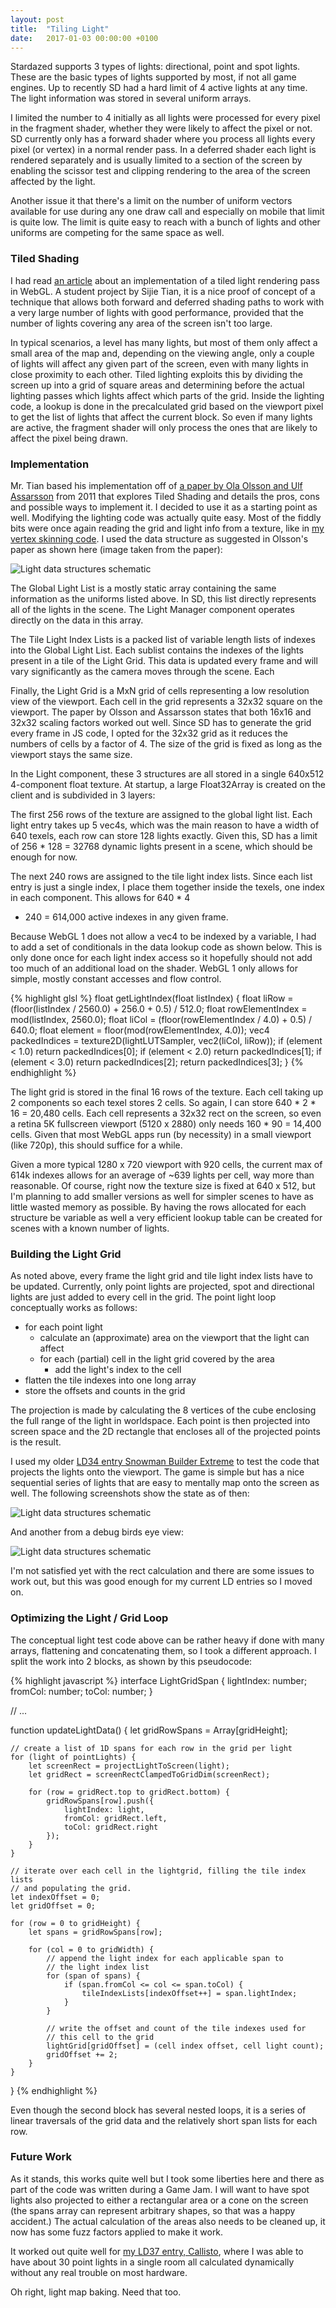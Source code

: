 ```yaml
---
layout: post
title:  "Tiling Light"
date:   2017-01-03 00:00:00 +0100
---
```


Stardazed supports 3 types of lights: directional, point and spot lights. These are the basic types of
lights supported by most, if not all game engines. Up to recently SD had a hard limit of 4 active lights
at any time. The light information was stored in several uniform arrays.

I limited the number to 4 initially as all lights were processed for every pixel in the fragment shader,
whether they were likely to affect the pixel or not. SD currently only has a forward shader where you
process all lights every pixel (or vertex) in a normal render pass. In a deferred shader each light is
rendered separately and is usually limited to a section of the screen by enabling the scissor test and
clipping rendering to the area of the screen affected by the light.

Another issue it that there's a limit on the number of uniform vectors available for use during any one
draw call and especially on mobile that limit is quite low. The limit is quite easy to reach with a bunch
of lights and other uniforms are competing for the same space as well.

### Tiled Shading

I had read [an article][mozdefsha] about an implementation of a tiled light rendering pass in WebGL. A
student project by Sijie Tian, it is a nice proof of concept of a technique that allows both forward
and deferred shading paths to work with a very large number of lights with good performance, provided
that the number of lights covering any area of the screen isn't too large.

In typical scenarios, a level has many lights, but most of them only affect a small area of the map and,
depending on the viewing angle, only a couple of lights will affect any given part of the screen, even
with many lights in close proximity to each other. Tiled lighting exploits this by dividing the screen
up into a grid of square areas and determining before the actual lighting passes which lights affect
which parts of the grid. Inside the lighting code, a lookup is done in the precalculated grid based on
the viewport pixel to get the list of lights that affect the current block. So even if many lights are
active, the fragment shader will only process the ones that are likely to affect the pixel being drawn.

### Implementation

Mr. Tian based his implementation off of [a paper by Ola Olsson and Ulf Assarsson][olsson] from 2011
that explores Tiled Shading and details the pros, cons and possible ways to implement it. I decided to
use it as a starting point as well. Modifying the lighting code was actually quite easy. Most of the
fiddly bits were once again reading the grid and light info from a texture, like in
[my vertex skinning code][sdskin]. I used the data structure as suggested in Olsson's paper as shown
here (image taken from the paper):

![Light data structures schematic](/assets/lightstruct.png)

The Global Light List is a mostly static array containing the same information as the uniforms listed
above. In SD, this list directly represents all of the lights in the scene. The Light Manager component
operates directly on the data in this array.

The Tile Light Index Lists is a packed list of variable length lists of indexes into the Global Light
List. Each sublist contains the indexes of the lights present in a tile of the Light Grid. This data
is updated every frame and will vary significantly as the camera moves through the scene. Each

Finally, the Light Grid is a MxN grid of cells representing a low resolution view of the viewport.
Each cell in the grid represents a 32x32 square on the viewport. The paper by Olsson and Assarsson
states that both 16x16 and 32x32 scaling factors worked out well. Since SD has to generate the grid
every frame in JS code, I opted for the 32x32 grid as it reduces the numbers of cells by a factor of 4.
The size of the grid is fixed as long as the viewport stays the same size. 

In the Light component, these 3 structures are all stored in a single 640x512 4-component float texture.
At startup, a large Float32Array is created on the client and is subdivided in 3 layers:

The first 256 rows of the texture are assigned to the global light list. Each light entry takes up 5
vec4s, which was the main reason to have a width of 640 texels, each row can store 128 lights exactly.
Given this, SD has a limit of 256 * 128 = 32768 dynamic lights present in a scene, which should be
enough for now.

The next 240 rows are assigned to the tile light index lists. Since each list entry is just a single
index, I place them together inside the texels, one index in each component. This allows for 640 * 4
* 240 = 614,000 active indexes in any given frame.

Because WebGL 1 does not allow a vec4 to be indexed by a variable, I had to add a set of conditionals
in the data lookup code as shown below. This is only done once for each light index access so it
hopefully should not add too much of an additional load on the shader. WebGL 1 only allows for simple,
mostly constant accesses and flow control. 

{% highlight glsl %}
float getLightIndex(float listIndex) {
    float liRow = (floor(listIndex / 2560.0) + 256.0 + 0.5) / 512.0;
    float rowElementIndex = mod(listIndex, 2560.0);
    float liCol = (floor(rowElementIndex / 4.0) + 0.5) / 640.0;
    float element = floor(mod(rowElementIndex, 4.0));
    vec4 packedIndices = texture2D(lightLUTSampler, vec2(liCol, liRow));
    if (element < 1.0) return packedIndices[0];
    if (element < 2.0) return packedIndices[1];
    if (element < 3.0) return packedIndices[2];
    return packedIndices[3];
}
{% endhighlight %}

The light grid is stored in the final 16 rows of the texture. Each cell taking up 2 components so each
texel stores 2 cells. So again, I can store 640 * 2 * 16 = 20,480 cells. Each cell represents a 32x32
rect on the screen, so even a retina 5K fullscreen viewport (5120 x 2880) only needs 160 * 90 = 14,400
cells. Given that most WebGL apps run (by necessity) in a small viewport (like 720p), this should
suffice for a while.

Given a more typical 1280 x 720 viewport with 920 cells, the current max of 614k indexes allows for
an average of ~639 lights per cell, way more than reasonable. Of course, right now the texture size is
fixed at 640 x 512, but I'm planning to add smaller versions as well for simpler scenes to have as
little wasted memory as possible. By having the rows allocated for each structure be variable as well
a very efficient lookup table can be created for scenes with a known number of lights.

### Building the Light Grid

As noted above, every frame the light grid and tile light index lists have to be updated. Currently,
only point lights are projected, spot and directional lights are just added to every cell in the grid.
The point light loop conceptually works as follows:

* for each point light
    * calculate an (approximate) area on the viewport that the light can affect
    * for each (partial) cell in the light grid covered by the area
        * add the light's index to the cell
* flatten the tile indexes into one long array
* store the offsets and counts in the grid

The projection is made by calculating the 8 vertices of the cube enclosing the full range of the
light in worldspace. Each point is then projected into screen space and the 2D rectangle that encloses
all of the projected points is the result.

I used my older [LD34 entry Snowman Builder Extreme][sbex] to test the code that projects the lights
onto the viewport. The game is simple but has a nice sequential series of lights that are easy to
mentally map onto the screen as well. The following screenshots show the state as of then:

![Light data structures schematic](/assets/ld34lightviz.jpg)

And another from a debug birds eye view:

![Light data structures schematic](/assets/ld34lightviz2.jpg)

I'm not satisfied yet with the rect calculation and there are some issues to work out, but this was
good enough for my current LD entries so I moved on.

### Optimizing the Light / Grid Loop

The conceptual light test code above can be rather heavy if done with many arrays, flattening and
concatenating them, so I took a different approach. I split the work into 2 blocks, as shown by this
pseudocode:

{% highlight javascript %}
interface LightGridSpan {
    lightIndex: number;
    fromCol: number;
    toCol: number;
}

// ...

function updateLightData() {
    let gridRowSpans = Array<LightGridSpan>[gridHeight];

    // create a list of 1D spans for each row in the grid per light
    for (light of pointLights) {
        let screenRect = projectLightToScreen(light);
        let gridRect = screenRectClampedToGridDim(screenRect);

        for (row = gridRect.top to gridRect.bottom) {
            gridRowSpans[row].push({
                lightIndex: light,
                fromCol: gridRect.left,
                toCol: gridRect.right
            });
        }
    }

    // iterate over each cell in the lightgrid, filling the tile index lists
    // and populating the grid.
    let indexOffset = 0;
    let gridOffset = 0;

    for (row = 0 to gridHeight) {
        let spans = gridRowSpans[row];

        for (col = 0 to gridWidth) {
            // append the light index for each applicable span to
            // the light index list
            for (span of spans) {
                if (span.fromCol <= col <= span.toCol) {
                    tileIndexLists[indexOffset++] = span.lightIndex;
                }
            }

            // write the offset and count of the tile indexes used for
            // this cell to the grid
            lightGrid[gridOffset] = (cell index offset, cell light count);
            gridOffset += 2;
        }
    }
}
{% endhighlight %}

Even though the second block has several nested loops, it is a series of linear traversals
of the grid data and the relatively short span lists for each row.

### Future Work

As it stands, this works quite well but I took some liberties here and there as part
of the code was written during a Game Jam. I will want to have spot lights also projected to
either a rectangular area or a cone on the screen (the spans array can represent arbitrary
shapes, so that was a happy accident.) The actual calculation of the areas also needs to be
cleaned up, it now has some fuzz factors applied to make it work.

It worked out quite well for [my LD37 entry, Callisto][ld37], where I was able to have about
30 point lights in a single room all calculated dynamically without any real trouble on most
hardware.

Oh right, light map baking. Need that too.


[mozdefsha]: https://hacks.mozilla.org/2014/01/webgl-deferred-shading/
[olsson]: http://www.cse.chalmers.se/~uffe/tiled_shading_preprint.pdf
[sdskin]: http://blog.stardazed.club/2016/03/03/hardware-vertex-skinning-in-webgl.html
[sbex]: https://zenmumbler.net/ld34/
[ld37]: https://zenmumbler.net/ld37/
